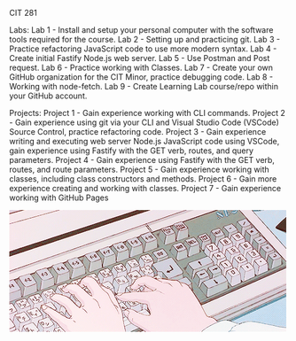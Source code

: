 CIT 281

Labs:
Lab 1 - Install and setup your personal computer with the software tools required for the course.
Lab 2 - Setting up and practicing git.
Lab 3 - Practice refactoring JavaScript code to use more modern syntax.
Lab 4 - Create initial Fastify Node.js web server.
Lab 5 - Use Postman and Post request.
Lab 6 - Practice working with Classes.
Lab 7 - Create your own GitHub organization for the CIT Minor, practice debugging code.
Lab 8 - Working with node-fetch.
Lab 9 - Create Learning Lab course/repo within your GitHub account.

Projects:
Project 1 - Gain experience working with CLI commands.
Project 2 - Gain experience using git via your CLI and Visual Studio Code (VSCode) Source Control, practice refactoring code.
Project 3 - Gain experience writing and executing web server Node.js JavaScript code using VSCode, gain experience using Fastify with the GET verb, routes, and query parameters.
Project 4 - Gain experience using Fastify with the GET verb, routes, and route parameters.
Project 5 - Gain experience working with classes, including class constructors and methods.
Project 6 - Gain more experience creating and working with classes.
Project 7 - Gain experience working with GitHub Pages

![Image description](coding.gif)

